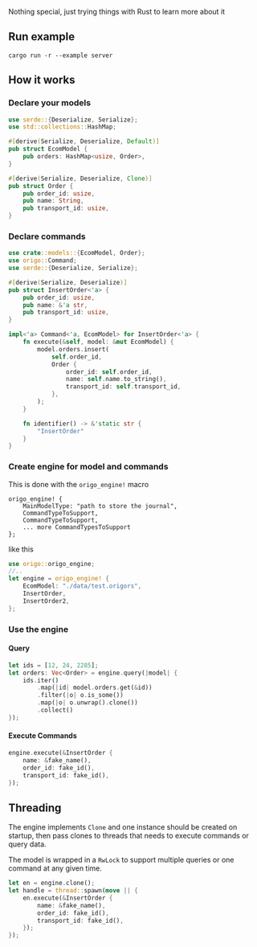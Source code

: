 Nothing special, just trying things with Rust to learn more about it

## Run example
`cargo run -r --example server`

## How it works
### Declare your models
```rust
use serde::{Deserialize, Serialize};
use std::collections::HashMap;

#[derive(Serialize, Deserialize, Default)]
pub struct EcomModel {
    pub orders: HashMap<usize, Order>,
}

#[derive(Serialize, Deserialize, Clone)]
pub struct Order {
    pub order_id: usize,
    pub name: String,
    pub transport_id: usize,
}

```

### Declare commands
```rust
use crate::models::{EcomModel, Order};
use origo::Command;
use serde::{Deserialize, Serialize};

#[derive(Serialize, Deserialize)]
pub struct InsertOrder<'a> {
    pub order_id: usize,
    pub name: &'a str,
    pub transport_id: usize,
}

impl<'a> Command<'a, EcomModel> for InsertOrder<'a> {
    fn execute(&self, model: &mut EcomModel) {
        model.orders.insert(
            self.order_id,
            Order {
                order_id: self.order_id,
                name: self.name.to_string(),
                transport_id: self.transport_id,
            },
        );
    }

    fn identifier() -> &'static str {
        "InsertOrder"
    }
}
```

### Create engine for model and commands
This is done with the `origo_engine!` macro
```
origo_engine! {
    MainModelType: "path to store the journal",
    CommandTypeToSupport,
    CommandTypeToSupport,
    ... more CommandTypesToSupport
};
```
like this
```rust
use origo::origo_engine;
//..
let engine = origo_engine! {
    EcomModel: "./data/test.origors",
    InsertOrder,
    InsertOrder2,
};
```

### Use the engine
#### Query
```rust
let ids = [12, 24, 2285];
let orders: Vec<Order> = engine.query(|model| {
    ids.iter()
        .map(|id| model.orders.get(&id))
        .filter(|o| o.is_some())
        .map(|o| o.unwrap().clone())
        .collect()
});
```
#### Execute Commands
```rust
engine.execute(&InsertOrder {
    name: &fake_name(),
    order_id: fake_id(),
    transport_id: fake_id(),
});
```

## Threading
The engine implements `Clone` and one instance should be created on startup, then pass clones to threads that needs to execute commands or query data.

The model is wrapped in a `RwLock` to support multiple queries or one command at any given time.
```rust
let en = engine.clone();
let handle = thread::spawn(move || {
    en.execute(&InsertOrder {
        name: &fake_name(),
        order_id: fake_id(),
        transport_id: fake_id(),
    });
});
```